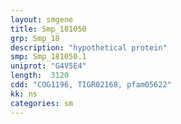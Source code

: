 ```yaml
---
layout: smgene
title: Smp_181050
grp: Smp_18
description: "hypothetical protein"
smp: Smp_181050.1
uniprot: "G4V5E4"
length:  3120
cdd: "COG1196, TIGR02168, pfam05622"
kk: ns
categories: sm
---
```

